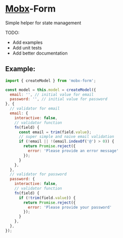 # [Mobx](https://www.npmjs.com/package/mobx)-Form

Simple helper for state management

TODO:

- Add examples
- Add unit tests
- Add better documentation

## Example:

```javascript
import { createModel } from 'mobx-form';

const model = this.model = createModel({
  email: '', // initial value for email
  password: '', // initial value for password
}, {
  // validator for email
  email: {
    interactive: false,
    // validator function
    fn(field) {
      const email = trim(field.value);
      // super simple and naive email validation
      if (!email || !(email.indexOf('@') > 0)) {
        return Promise.reject({
          error: 'Please provide an error message'
        });
      }
    },
  },
  // validator for password
  password: {
    interactive: false,
    // validator function
    fn(field) {
      if (!trim(field.value)) {
        return Promise.reject({
          error: 'Please provide your password'
        });
      }
    },
  },
});
```